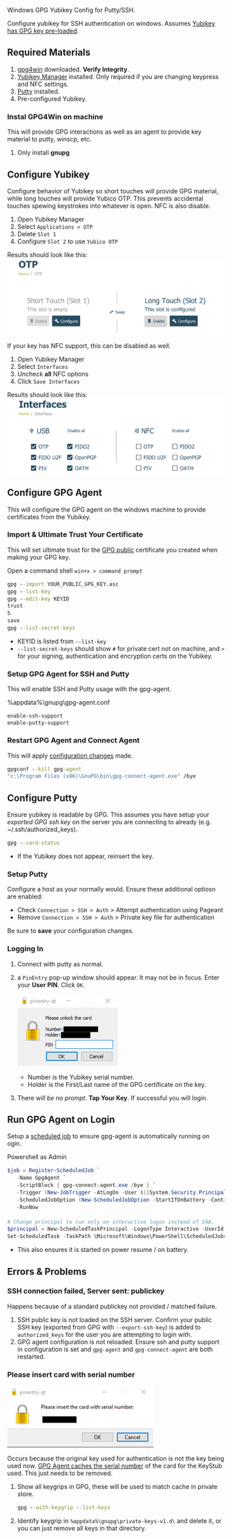 Windows GPG Yubikey Config for Putty/SSH.

Configure yubikey for SSH authentication on windows. Assumes [Yubikey has GPG
key pre-loaded](README.md).

Required Materials
------------------
1. [gpg4win][1] downloaded. **Verify Integrity**.
1. [Yubikey Manager][2] installed. Only required if you are changing keypress
   and NFC settings.
1. [Putty][3] installed.
1. Pre-configured Yubikey.

### Instal GPG4Win on machine
This will provide GPG interactions as well as an agent to provide key material
to putty, winscp, etc.

1. Only install **gnupg**

Configure Yubikey
-----------------
Configure behavior of Yubikey so short touches will provide GPG material, while
long touches will provide Yubico OTP. This prevents accidental touches spewing
keystrokes into whatever is open. NFC is also disable.

1. Open Yubikey Manager
1. Select `Applications > OTP`
1. Delete `Slot 1`
1. Configure `Slot 2` to use `Yubico OTP`

Results should look like this:
![Yubikey OTP setup](yubikey-otp.png)

If your key has NFC support, this can be disabled as well.

1. Open Yubikey Manager
1. Select `Interfaces`
1. Uncheck **all** NFC options
1. Click `Save Interfaces`

Results should look like this:
![Yubikey interfaces setup](yubikey-nfc.png)

Configure GPG Agent
-------------------
This will configure the GPG agent on the windows machine to provide certificates
from the Yubikey.

### Import & Ultimate Trust Your Certificate
This will set ultimate trust for the [GPG public][6] certificate you created when
making your GPG key.

Open a command shell `win+x > command prompt`
```cmd
gpg --import YOUR_PUBLIC_GPG_KEY.asc
gpg --list-key
gpg --edit-key KEYID
trust
5
save
gpg --list-secret-keys
```
* KEYID is listed from `--list-key`
* `--list-secret-keys` should show `#` for private cert not on machine, and `>`
  for your signing, authentication and encryption certs on the Yubikey.

### Setup GPG Agent for SSH and Putty
This will enable SSH and Putty usage with the gpg-agent.

%appdata%\gnupg\gpg-agent.conf
```
enable-ssh-support
enable-putty-support
```

### Restart GPG Agent and Connect Agent
This will apply [configuration changes][4] made.
```cmd
gpgconf --kill gpg-agent
"c:\Program Files (x86)\GnuPG\bin\gpg-connect-agent.exe" /bye
```

Configure Putty
---------------
Ensure yubikey is readable by GPG. This assumes you have setup your _exported
GPG ssh key_ on the server you are connecting to already (e.g.
~/.ssh/authorized_keys).

```cmd
gpg --card-status
```
* If the Yubikey does not appear, reinsert the key.

### Setup Putty
Configure a host as your normally would. Ensure these additional optiosn are
enabled:

* Check `Connection > SSH > Auth` > Attempt authentication using Pageant
* Remove `Connection > SSH > Auth` > Private key file for authentication

Be sure to **save** your configuration changes.

### Logging In

1. Connect with putty as normal.
1. a `PinEntry` pop-up window should appear. It may not be in focus. Enter your
   **User PIN**. Click `OK`.

   ![PinEntry](pinentry.png)
   * Number is the Yubikey serial number.
   * Holder is the First/Last name of the GPG certificate on the key.

1. There _will be no prompt_. **Tap Your Key**. If successful you will login.

Run GPG Agent on Login
----------------------
Setup a [scheduled job][7] to ensure gpg-agent is automatically running on
ogin.

Powershell as Admin
```powershell
$job = Register-ScheduledJob `
   -Name GpgAgent `
   -ScriptBlock { gpg-connect-agent.exe /bye } `
   -Trigger (New-JobTrigger -AtLogOn -User $([System.Security.Principal.WindowsIdentity]::GetCurrent().Name)) `
   -ScheduledJobOption (New-ScheduledJobOption -StartIfOnBattery -ContinueIfGoingOnBattery) `
   -RunNow

# Change principal to run only on interactive logon instead of S4A.
$principal = New-ScheduledTaskPrincipal -LogonType Interactive -UserId $([System.Security.Principal.WindowsIdentity]::GetCurrent().Name)
Set-ScheduledTask -TaskPath \Microsoft\Windows\PowerShell\ScheduledJobs\ -TaskName $job.Name -Principal $principal
```
* This also ensures it is started on power resume / on battery.

Errors & Problems
-----------------

### SSH connection failed, Server sent: publickey
Happens because of a standard publickey not provided / matched failure.

1. SSH public key is not loaded on the SSH server. Confirm your public SSH key
   (exported from GPG with `--export-ssh-key`) is added to `authorized_keys` for
   the user you are attempting to login with.
1. GPG agent configuration is not reloaded. Ensure ssh and putty support in
   configuration is set and `gpg-agent` and `gpg-connect-agent` are both
   restarted.

### Please insert card with serial number
![PinEntry wrong key](pinentry-wrong-key.png)

Occurs because the original key used for authentication is not the key being
used now. [GPG Agent caches the serial number][5] of the card for the KeyStub
used. This just needs to be removed.

1. Show all keygrips in GPG, these will be used to match cache in private store.
   ```cmd
   gpg --with-keygrip --list-keys
   ```
1. Identify keygrip in `%appdata%\gnupg\private-keys-v1.d\` and delete it, or
   you can just remove all keys in that directory.

[1]: https://www.gpg4win.org/package-integrity.html
[2]: https://www.yubico.com/products/services-software/download/yubikey-manager/
[3]: https://www.putty.org/
[4]: https://superuser.com/questions/1075404/how-can-i-restart-gpg-agent
[5]: https://security.stackexchange.com/questions/165286/how-to-use-multiple-smart-cards-with-gnupg
[6]: https://stackoverflow.com/questions/31784368/how-to-give-highest-trust-level-to-an-openpgp-certificate-in-kleopatra
[7]: https://www.kaylyn.ink/journal/windows-using-gpg-for-ssh-authentication-and-git/

[8]: https://developers.yubico.com/PGP/SSH_authentication/Windows.html
[9]: https://www.linode.com/docs/security/authentication/gpg-key-for-ssh-authentication/
[10]: https://codingnest.com/how-to-use-gpg-with-yubikey-wsl/
[11]: https://ttmm.io/tech/yubikey/
[12]: https://occamy.chemistry.jhu.edu/references/pubsoft/YubikeySSH/index.php